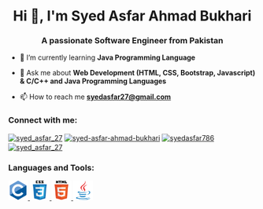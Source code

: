 <h1 align="center">Hi 👋, I'm Syed Asfar Ahmad Bukhari</h1>
<h3 align="center">A passionate Software Engineer from Pakistan</h3>

- 🌱 I’m currently learning **Java Programming Language**

- 💬 Ask me about **Web Development (HTML, CSS, Bootstrap, Javascript) & C/C++ and Java Programming Languages**

- 📫 How to reach me **syedasfar27@gmail.com**

<h3 align="left">Connect with me:</h3>
<p align="left">
<a href="https://twitter.com/syed_asfar_27" target="blank"><img align="center" src="https://raw.githubusercontent.com/rahuldkjain/github-profile-readme-generator/master/src/images/icons/Social/twitter.svg" alt="syed_asfar_27" height="30" width="40" /></a>
<a href="https://linkedin.com/in/syed-asfar-ahmad-bukhari" target="blank"><img align="center" src="https://raw.githubusercontent.com/rahuldkjain/github-profile-readme-generator/master/src/images/icons/Social/linked-in-alt.svg" alt="syed-asfar-ahmad-bukhari" height="30" width="40" /></a>
<a href="https://fb.com/syedasfar786" target="blank"><img align="center" src="https://raw.githubusercontent.com/rahuldkjain/github-profile-readme-generator/master/src/images/icons/Social/facebook.svg" alt="syedasfar786" height="30" width="40" /></a>
<a href="https://instagram.com/syed_asfar_27" target="blank"><img align="center" src="https://raw.githubusercontent.com/rahuldkjain/github-profile-readme-generator/master/src/images/icons/Social/instagram.svg" alt="syed_asfar_27" height="30" width="40" /></a>
</p>

<h3 align="left">Languages and Tools:</h3>
<p align="left"> <a href="https://www.cprogramming.com/" target="_blank" rel="noreferrer"> <img src="https://raw.githubusercontent.com/devicons/devicon/master/icons/c/c-original.svg" alt="c" width="40" height="40"/> </a> <a href="https://www.w3schools.com/css/" target="_blank" rel="noreferrer"> <img src="https://raw.githubusercontent.com/devicons/devicon/master/icons/css3/css3-original-wordmark.svg" alt="css3" width="40" height="40"/> </a> <a href="https://www.w3.org/html/" target="_blank" rel="noreferrer"> <img src="https://raw.githubusercontent.com/devicons/devicon/master/icons/html5/html5-original-wordmark.svg" alt="html5" width="40" height="40"/> </a> <a href="https://www.java.com" target="_blank" rel="noreferrer"> <img src="https://raw.githubusercontent.com/devicons/devicon/master/icons/java/java-original.svg" alt="java" width="40" height="40"/> </a> </p>



